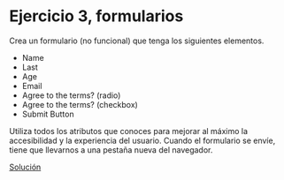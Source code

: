 # Ejercicio 3, formularios

Crea un formulario (no funcional) que tenga los siguientes elementos.

- Name
- Last
- Age
- Email
- Agree to the terms? (radio)
- Agree to the terms? (checkbox)
- Submit Button

Utiliza todos los atributos que conoces para mejorar al máximo la accesibilidad y la experiencia del usuario.
Cuando el formulario se envíe, tiene que llevarnos a una pestaña nueva del navegador.

[Solución](https://workdrive.alebateducation.com/writer/open/jjcy6097de92bb6704c8a9d98b1ec3cb0cb26)
